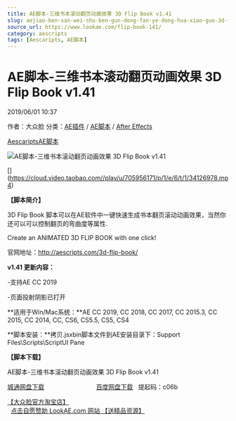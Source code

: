 ```yaml
---
title: AE脚本-三维书本滚动翻页动画效果 3D Flip Book v1.41
slug: aejiao-ben-san-wei-shu-ben-gun-dong-fan-ye-dong-hua-xiao-guo-3d-flip-book-v1-41
source_url: https://www.lookae.com/flip-book-141/
category: aescripts
tags: [Aescaripts, AE脚本]
---
```

# AE脚本-三维书本滚动翻页动画效果 3D Flip Book v1.41

2019/06/01 10:37

作者：大众脸
分类：[AE插件](https://www.lookae.com/after-effects/aechajian/) / [AE脚本](https://www.lookae.com/after-effects/aescripts/) / [After Effects](https://www.lookae.com/after-effects/)

[Aescaripts](https://www.lookae.com/tag/aescaripts/)[AE脚本](https://www.lookae.com/tag/ae%e8%84%9a%e6%9c%ac/)

![AE脚本-三维书本滚动翻页动画效果 3D Flip Book v1.41](https://www.lookae.com/wp-content/uploads/2019/06/3D-Flip-Book-.jpg "AE脚本-三维书本滚动翻页动画效果 3D Flip Book v1.41-LookAE.com")

[﻿[﻿]("https://cloud.video.taobao.com//play/u/705956171/p/1/e/6/t/1/34126978.mp4)](https://cloud.video.taobao.com//play/u/705956171/p/1/e/6/t/1/34126978.mp4)

**【脚本简介】**

3D Flip Book 脚本可以在AE软件中一键快速生成书本翻页滚动动画效果，当然你还可以可以控制翻页的弯曲度等属性.

Create an ANIMATED 3D FLIP BOOK with one click!

官网地址：http://aescripts.com/3d-flip-book/

**v1.41 更新内容：**

-支持AE CC 2019

-页面投射阴影已打开

**适用于Win/Mac系统：**AE CC 2019, CC 2018, CC 2017, CC 2015.3, CC 2015, CC 2014, CC, CS6, CS5.5, CS5, CS4

**脚本安装：**拷贝.jsxbin脚本文件到AE安装目录下：Support Files\Scripts\ScriptUI Pane

**【脚本下载】**

AE脚本-三维书本滚动翻页动画效果 3D Flip Book v1.41

[城通网盘下载](https://lookae.ctfile.com/fs/680462-376712402)                              [百度网盘下载](https://pan.baidu.com/s/1hP1kHTkDL8SK0_0fQ7inaQ)   提起码：c06b

[【大众脸官方淘宝店】](https://lookae.taobao.com/)                [点击自愿赞助 LookAE.com 网站 【送精品资源】](https://www.lookae.com/sponsor/)
